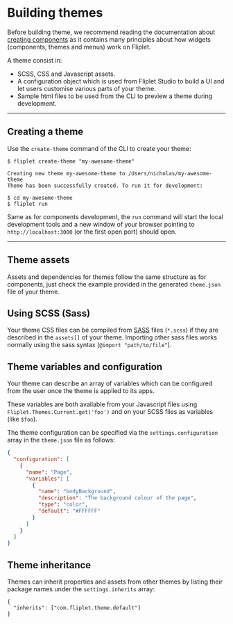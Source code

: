 # Building themes

Before building theme, we recommend reading the documentation about [creating components](Building-components.md) as it contains many principles about how widgets (components, themes and menus) work on Fliplet.

A theme consist in:
- SCSS, CSS and Javascript assets.
- A configuration object which is used from Fliplet Studio to build a UI and let users customise various parts of your theme.
- Sample html files to be used from the CLI to preview a theme during development.

---

## Creating a theme

Use the `create-theme` command of the CLI to create your theme:

```
$ fliplet create-theme "my-awesome-theme"

Creating new theme my-awesome-theme to /Users/nicholas/my-awesome-theme
Theme has been successfully created. To run it for development:

$ cd my-awesome-theme
$ fliplet run
```

Same as for components development, the `run` command will start the local development tools and a new window of your browser pointing to `http://localhost:3000` (or the first open port) should open.

---

## Theme assets

Assets and dependencies for themes follow the same structure as for components, just check the example provided in the generated `theme.json` file of your theme.

## Using SCSS (Sass)

Your theme CSS files can be compiled from [SASS](http://sass-lang.com/) files (`*.scss`) if they are described in the `assets[]` of your theme. Importing other sass files works normally using the sass syntax (`@import "path/to/file"`).

## Theme variables and configuration

Your theme can describe an array of variables which can be configured from the user once the theme is applied to its apps.

These variables are both available from your Javascript files using `Fliplet.Themes.Current.get('foo')` and on your SCSS files as variables (like `$foo`).

The theme configuration can be specified via the `settings.configuration` array in the `theme.json` file as follows:

```json
{
  "configuration": [
    {
      "name": "Page",
      "variables": [
        {
          "name": "bodyBackground",
          "description": "The background colour of the page",
          "type": "color",
          "default": "#FFFFFF"
        }
      ]
    }
  ]
}
```

## Theme inheritance

Themes can inherit properties and assets from other themes by listing their package names under the `settings.inherits` array:

```
{
  "inherits": ["com.fliplet.theme.default"]
}
```